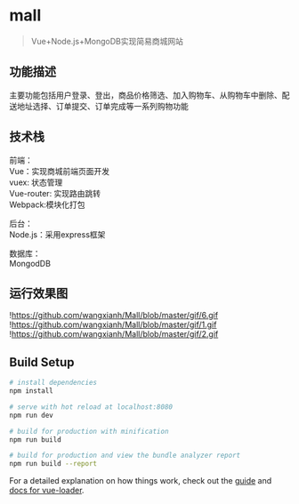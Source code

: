 # mall

> Vue+Node.js+MongoDB实现简易商城网站

## 功能描述
主要功能包括用户登录、登出，商品价格筛选、加入购物车、从购物车中删除、配送地址选择、订单提交、订单完成等一系列购物功能

## 技术栈
前端：<br>
Vue：实现商城前端页面开发<br>
vuex: 状态管理<br>
Vue-router: 实现路由跳转<br>
Webpack:模块化打包<br>

后台：<br>
Node.js：采用express框架<br>

数据库：<br>
MongodDB<br>

## 运行效果图
!https://github.com/wangxianh/Mall/blob/master/gif/6.gif
!https://github.com/wangxianh/Mall/blob/master/gif/1.gif
!https://github.com/wangxianh/Mall/blob/master/gif/2.gif

## Build Setup

``` bash
# install dependencies
npm install

# serve with hot reload at localhost:8080
npm run dev

# build for production with minification
npm run build

# build for production and view the bundle analyzer report
npm run build --report
```

For a detailed explanation on how things work, check out the [guide](http://vuejs-templates.github.io/webpack/) and [docs for vue-loader](http://vuejs.github.io/vue-loader).
